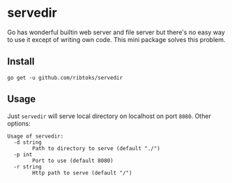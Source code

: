 # servedir

Go has wonderful builtin web server and file server but there's no easy way to use it except of writing own code. This mini package solves this problem.

## Install

`go get -u github.com/ribtoks/servedir`

## Usage

Just `servedir` will serve local directory on localhost on port `8080`. Other options:

    Usage of servedir:
      -d string
        	Path to directory to serve (default "./")
      -p int
        	Port to use (default 8080)
      -r string
        	Http path to serve (default "/")
